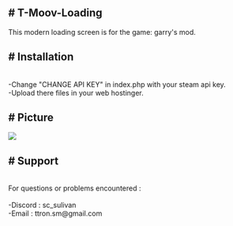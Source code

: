 <h2># T-Moov-Loading</h2>
This modern loading screen is for the game: garry's mod.

<h2># Installation</h2>
<br>-Change "CHANGE API KEY" in index.php with your steam api key.</br>
-Upload there files in your web hostinger.

<h2># Picture</h2>
<img src="https://user-images.githubusercontent.com/67414697/147701549-97ef219f-91d6-4bd0-8b3f-639be02f7cee.png"></img>

<h2># Support</h2>
<br>For questions or problems encountered :</br>
<br>-Discord : sc_sulivan</br>
-Email : ttron.sm@gmail.com

